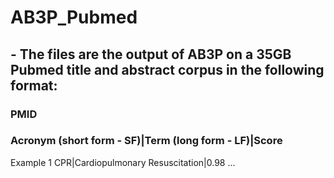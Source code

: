 # AB3P_Pubmed
## - The files are the output of AB3P on a 35GB Pubmed title and abstract corpus in the following format:
### PMID
###   Acronym (short form - SF)|Term (long form - LF)|Score
Example
1
  CPR|Cardiopulmonary Resuscitation|0.98
  ...
